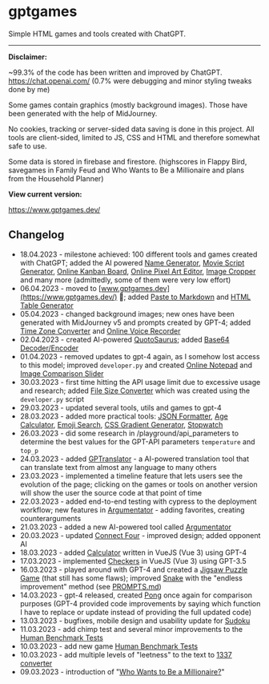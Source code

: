 # gptgames
Simple HTML games and tools created with ChatGPT.

---

**Disclaimer:**

~99.3% of the code has been written and improved by ChatGPT. https://chat.openai.com/
(0.7% were debugging and minor styling tweaks done by me)

Some games contain graphics (mostly background images). Those have been generated with the help of MidJourney.

No cookies, tracking or server-sided data saving is done in this project. All tools are client-sided, limited to JS, CSS and HTML and therefore somewhat safe to use. 

Some data is stored in firebase and firestore. (highscores in Flappy Bird, savegames in Family Feud and Who Wants to Be a Millionaire and plans from the Household Planner)

**View current version:**

https://www.gptgames.dev/


## Changelog
- 18.04.2023 - milestone achieved: 100 different tools and games created with ChatGPT; added the AI powered [Name Generator](https://www.gptgames.dev/tools/name_generator.html), [Movie Script Generator](https://www.gptgames.dev/tools/movie_script_generator.html), [Online Kanban Board](https://www.gptgames.dev/tools/online_kanban_board.html), [Online Pixel Art Editor](https://www.gptgames.dev/tools/online_pixel_art_editor.html), [Image Cropper](https://www.gptgames.dev/tools/image_cropper.html) and many more (admittedly, some of them were very low effort)
- 06.04.2023 - moved to [www.gptgames.dev](https://www.gptgames.dev/) 🥳; added [Paste to Markdown](https://www.gptgames.dev/tools/paste_to_markdown.html) and [HTML Table Generator](https://www.gptgames.dev/tools/html_table_generator.html)
- 05.04.2023 - changed background images; new ones have been generated with MidJourney v5 and prompts created by GPT-4; added [Time Zone Converter](https://www.gptgames.dev/tools/time_zone_converter.html) and [Online Voice Recorder](https://www.gptgames.dev/tools/online_voice_recorder.html)
- 02.04.2023 - created AI-powered [QuotoSaurus](https://www.gptgames.dev/tools/quotosaurus.html); added [Base64 Decoder/Encoder](https://www.gptgames.dev/tools/base64_encoder_decoder.html)
- 01.04.2023 - removed updates to gpt-4 again, as I somehow lost access to this model; improved `developer.py` and created [Online Notepad](https://www.gptgames.dev/tools/online_notepad.html) and [Image Comparison Slider](https://www.gptgames.dev/tools/image_comparison_slider.html)
- 30.03.2023 - first time hitting the API usage limit due to excessive usage and research; added [File Size Converter](https://www.gptgames.dev/tools/file_size_converter.html) which was created using the `developer.py` script
- 29.03.2023 - updated several tools, utils and games to gpt-4
- 28.03.2023 - added more practical tools: [JSON Formatter](https://www.gptgames.dev/tools/json_formatter.html), [Age Calculator](https://www.gptgames.dev/tools/age_calculator.html), [Emoji Search](https://www.gptgames.dev/tools/emoji_search.html), [CSS Gradient Generator](https://www.gptgames.dev/tools/css_gradient_generator.html), [Stopwatch](https://www.gptgames.dev/tools/stopwatch.html)
- 26.03.2023 - did some research in /playground/api_parameters to determine the best values for the GPT-API parameters `temperature` and `top_p`
- 24.03.2023 - added [GPTranslator](https://www.gptgames.dev/tools/gptranslator.html) - a AI-powered translation tool that can translate text from almost any language to many others
- 23.03.2023 - implemented a timeline feature that lets users see the evolution of the page; clicking on the games or tools on another version will show the user the source code at that point of time
- 22.03.2023 - added end-to-end testing with cypress to the deployment workflow; new features in [Argumentator](https://www.gptgames.dev/tools/argumentator/argumentator.html) - adding favorites, creating counterarguments
- 21.03.2023 - added a new AI-powered tool called [Argumentator](https://www.gptgames.dev/tools/argumentator/argumentator.html)
- 20.03.2023 - updated [Connect Four](https://www.gptgames.dev/games/connect_four.html) - improved design; added opponent AI
- 18.03.2023 - added [Calculator](https://www.gptgames.dev/tools/calculator.html) written in VueJS (Vue 3) using GPT-4
- 17.03.2023 - implemented [Checkers](https://www.gptgames.dev/games/checkers.html) in VueJS (Vue 3) using GPT-3.5
- 16.03.2023 - played around with GPT-4 and created a [Jigsaw Puzzle Game](https://www.gptgames.dev/games/jigsaw.html) (that still has some flaws); improved [Snake](https://www.gptgames.dev/games/snake.html) with the "endless improvement" method (see [PROMPTS.md](https://github.com/TobiasMue91/tobiasmue91.github.io/blob/main/PROMPTS.md))
- 14.03.2023 - gpt-4 released, created [Pong](https://www.gptgames.dev/games/pong.html) once again for comparison purposes (GPT-4 provided code improvements by saying which function I have to replace or update instead of providing the full updated code)
- 13.03.2023 - bugfixes, mobile design and usability update for [Sudoku](https://www.gptgames.dev/games/sudoku.html)
- 11.03.2023 - add chimp test and several minor improvements to the [Human Benchmark Tests](https://www.gptgames.dev/games/human_benchmark.html)
- 10.03.2023 - add new game [Human Benchmark Tests](https://www.gptgames.dev/games/human_benchmark.html)
- 10.03.2023 - add multiple levels of "leetness" to the text to [1337 converter](https://www.gptgames.dev/games/1337.html)
- 09.03.2023 - introduction of "[Who Wants to Be a Millionaire?](https://www.gptgames.dev/games/who_wants_to_be_a_millionaire.html)"
